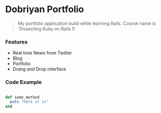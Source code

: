 # Dobriyan Portfolio

> My portfolio application build while learning Rails. Course name is 'Dissecting Ruby on Rails 5'

### Features

- Real time News from Twitter
- Blog
- Portfolio
- Drang and Drop interface


### Code Example

```ruby

def some_method
  puts "here it is"
end
